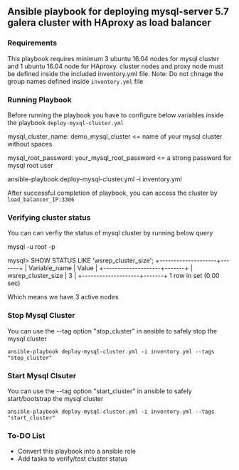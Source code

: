 ## Ansible playbook for deploying mysql-server 5.7 galera cluster with HAproxy as load balancer

### Requirements

This playbook requires minimum 3 ubuntu 16.04 nodes for mysql cluster and 1 ubuntu 16.04 node for HAproxy. cluster nodes and proxy node must be defined inside the included inventory.yml file.
Note: Do not chnage the group names defined inside `inventory.yml` file



### Running Playbook

Before running the playbook you have to configure below variables inside the playbook `deploy-mysql-cluster.yml`

mysql_cluster_name: demo_mysql_cluster  <= name of your mysql cluster without spaces 

mysql_root_password: your_mysql_root_password <= a strong password for mysql root user


ansible-playbook deploy-mysql-cluster.yml -i inventory.yml

After successful completion of playbook, you can access the cluster by `load_balancer_IP:3306`

### Verifying cluster status

You can can verfiy the status of mysql cluster by running below query   

mysql -u root -p 

mysql> SHOW STATUS LIKE 'wsrep_cluster_size';
+--------------------+-------+
| Variable_name      | Value |
+--------------------+-------+
| wsrep_cluster_size | 3     |
+--------------------+-------+
1 row in set (0.00 sec)

Which means we have 3 active nodes 
 

### Stop Mysql Cluster

You can use the --tag option "stop_cluster" in ansible to safely stop the mysql cluster

`ansible-playbook deploy-mysql-cluster.yml -i inventory.yml --tags "stop_cluster"`

### Start Mysql Clsuter


You can use the --tag option "start_cluster" in ansible to safely start/bootstrap the mysql cluster

`ansible-playbook deploy-mysql-cluster.yml -i inventory.yml --tags "start_cluster"`


### To-DO List

* Convert this playbook into a ansible role
* Add tasks to verify/test cluster status 
